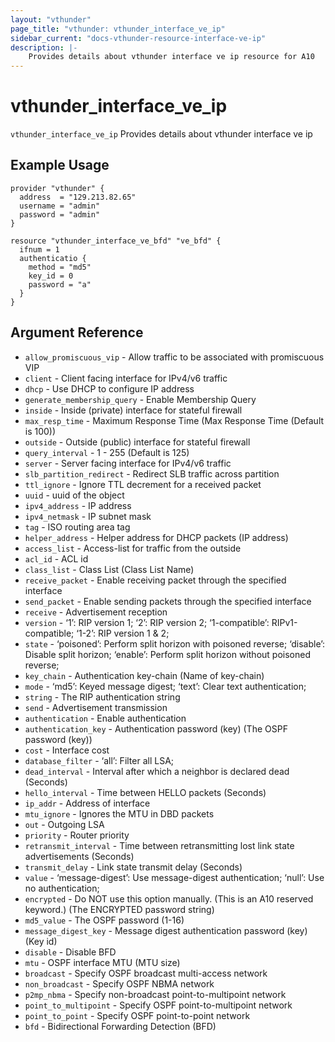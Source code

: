 ```yaml
---
layout: "vthunder"
page_title: "vthunder: vthunder_interface_ve_ip"
sidebar_current: "docs-vthunder-resource-interface-ve-ip"
description: |-
	Provides details about vthunder interface ve ip resource for A10
---
```


# vthunder\_interface\_ve\_ip

`vthunder_interface_ve_ip` Provides details about vthunder interface ve ip
## Example Usage


```hcl
provider "vthunder" {
  address  = "129.213.82.65"
  username = "admin"
  password = "admin"
}

resource "vthunder_interface_ve_bfd" "ve_bfd" {
  ifnum = 1
  authenticatio {
    method = "md5"
    key_id = 0
    password = "a"
  }
}
```

## Argument Reference

* `allow_promiscuous_vip` - Allow traffic to be associated with promiscuous VIP
* `client` - Client facing interface for IPv4/v6 traffic
* `dhcp` - Use DHCP to configure IP address
* `generate_membership_query` - Enable Membership Query
* `inside` - Inside (private) interface for stateful firewall
* `max_resp_time` - Maximum Response Time (Max Response Time (Default is 100))
* `outside` - Outside (public) interface for stateful firewall
* `query_interval` - 1 - 255 (Default is 125)
* `server` - Server facing interface for IPv4/v6 traffic
* `slb_partition_redirect` - Redirect SLB traffic across partition
* `ttl_ignore` - Ignore TTL decrement for a received packet
* `uuid` - uuid of the object
* `ipv4_address` - IP address
* `ipv4_netmask` - IP subnet mask
* `tag` - ISO routing area tag
* `helper_address` - Helper address for DHCP packets (IP address)
* `access_list` - Access-list for traffic from the outside
* `acl_id` - ACL id
* `class_list` - Class List (Class List Name)
* `receive_packet` - Enable receiving packet through the specified interface
* `send_packet` - Enable sending packets through the specified interface
* `receive` - Advertisement reception
* `version` - ‘1’: RIP version 1; ‘2’: RIP version 2; ‘1-compatible’: RIPv1-compatible; ‘1-2’: RIP version 1 & 2;
* `state` - ‘poisoned’: Perform split horizon with poisoned reverse; ‘disable’: Disable split horizon; ‘enable’: Perform split horizon without poisoned reverse;
* `key_chain` - Authentication key-chain (Name of key-chain)
* `mode` - ‘md5’: Keyed message digest; ‘text’: Clear text authentication;
* `string` - The RIP authentication string
* `send` - Advertisement transmission
* `authentication` - Enable authentication
* `authentication_key` - Authentication password (key) (The OSPF password (key))
* `cost` - Interface cost
* `database_filter` - ‘all’: Filter all LSA;
* `dead_interval` - Interval after which a neighbor is declared dead (Seconds)
* `hello_interval` - Time between HELLO packets (Seconds)
* `ip_addr` - Address of interface
* `mtu_ignore` - Ignores the MTU in DBD packets
* `out` - Outgoing LSA
* `priority` - Router priority
* `retransmit_interval` - Time between retransmitting lost link state advertisements (Seconds)
* `transmit_delay` - Link state transmit delay (Seconds)
* `value` - ‘message-digest’: Use message-digest authentication; ‘null’: Use no authentication;
* `encrypted` - Do NOT use this option manually. (This is an A10 reserved keyword.) (The ENCRYPTED password string)
* `md5_value` - The OSPF password (1-16)
* `message_digest_key` - Message digest authentication password (key) (Key id)
* `disable` - Disable BFD
* `mtu` - OSPF interface MTU (MTU size)
* `broadcast` - Specify OSPF broadcast multi-access network
* `non_broadcast` - Specify OSPF NBMA network
* `p2mp_nbma` - Specify non-broadcast point-to-multipoint network
* `point_to_multipoint` - Specify OSPF point-to-multipoint network
* `point_to_point` - Specify OSPF point-to-point network
* `bfd` - Bidirectional Forwarding Detection (BFD)

